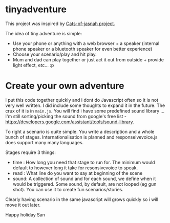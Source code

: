 # tinyadventure

This project was inspired by [Cats-of-jasnah project](https://github.com/countable/cats-of-jasnah).

The idea of tiny adventure is simple:

 - Use your phone or anything with a web browser + a speaker (internal phone speaker or a bluetooth speaker for even better experience)
 - Choose your scenario/play and hit play. 
 - Mum and dad can play together or just act it out from outside + provide light effect, etc... :p 

# Create your own adventure

 I put this code together quickly and i dont do Javascript often so it is not very well written. I did include some thoughts to expand it in the future. The crux of it is in `main.js`. You will find i have some predefined sound library ... I'm still sorting/picking the sound from google's free list - https://developers.google.com/assistant/tools/sound-library.

To right a scenario is quite simple. You write a description and a whole bunch of stages. Internationalisation is planned and responseivevoice.js does support many many languages. 

Stages require 3 things: 
 - time : How long you need that stage to run for. The minimum would default to however long it take for resonsivevoice to speak.
 - read : What line do you want to say at beginning of the scene
 - sound: A collection of sound and for each sound, we define when it would be triggered. Some sound, by default, are not looped (eg gun shot). You can use it to create fun scenarios/stories.

Clearly having scenario in the same javascript will grows quickly so i will move it out later. 

Happy holiday
San
